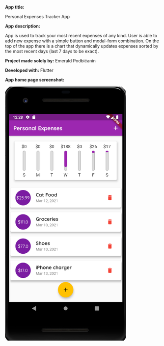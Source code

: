 **App title:** 

Personal Expenses Tracker App

**App description:**

App is used to track your most recent expenses of any kind. User is able to add new expense with a simple button and modal-form combination. On the top of the app there is a chart that dynamically updates expenses sorted by the most recent days (last 7 days to be exact).

**Project made solely by:** Emerald Podbićanin

**Developed with:** Flutter


**App home page screenshot:**

![Screenshot](appScreenshot.png)
